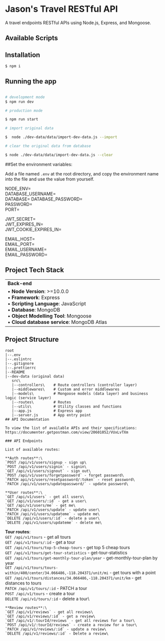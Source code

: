 # Jason's Travel RESTful API

A travel endpoints RESTful APIs using Node.js, Express, and Mongoose.

## Available Scripts

## Installation

```bash
$ npm i

```

## Running the app

```bash

# development mode
$ npm run dev

# production mode

$ npm run start

# import original data

$  node ./dev-data/data/import-dev-data.js --import

# clear the original data from database

$ node ./dev-data/data/import-dev-data.js --clear

```

##Set the environment variables:

Add a file named `.env` at the root directory, and copy the environment name into the file and use the value from yourself.

NODE_ENV= <br>
DATABASE_USERNAME=<br>
DATABASE=
DATABASE_PASSWORD=<br>
PASSWORD=<br>
PORT=<br>

JWT_SECRET=<br>
JWT_EXPIRES_IN=<br>
JWT_COOKIE_EXPIRES_IN=<br>

EMAIL_HOST=<br>
EMAIL_PORT=<br>
EMAIL_USERNAME=<br>
EMAIL_PASSWORD=<br>

## Project Tech Stack

<table align="center" border=0>
   <tr>
      <td width="500"><b>Back-end</b></td>
   </tr>
   <tr>
      <td>
         • <b>Node Version</b>: >=10.0.0<br>
         • <b>Framework</b>: Express <br>
         • <b>Scripting Language</b>: JavaScript<br>  
         • <b>Database</b>: MongoDB<br>  
         • <b>Object Modelling Tool</b>: Mongoose<br>  
         • <b>Cloud database service</b>: MongoDB Atlas<br> 
      </td>
   </tr>
</table>

## Project Structure

```
root
|--.env
|--.eslintrc
|--.gitignore
|--.prettierrc
|--README
|--dev-data (original data)
   src\
   |--controllers\    # Route controllers (controller layer)
   |--middlewares\    # Custom and error middlewares
   |--models\         # Mongoose models (data layer) and business logic (service layer)
   |--routes\         # Routes
   |--utils\          # Utility classes and functions
   |--app.js          # Express app
   |--server.js       # App entry point
## API Documentation

To view the list of available APIs and their specifications: https://documenter.getpostman.com/view/20601052/VUxLvTXm

### API Endpoints

List of available routes:

**Auth routes**:\
`POST /api/v1/users/signup - sign up\
`POST /api/v1/users/signin` - signin\
`GET /api/v1/users/signout` - sign out\
`POST /api/v1/users/forgetpassword` - forget password\
`PATCH api/v1/users/resetpassword/:token` - reset password\
`PATCH /api/v1/users/updatepassword/` - update password\

**User routes**:\
`GET /api/v1/users` - get all users\
`GET /api/v1/users/:id` - get a user\
`GET /api/v1/users/me` - get me\
`PATCH /api/v1/users/update` - update user\
`PATCH /api/v1/users/updateme` - update me\
`DELETE /api/v1/users/:id` - delete a user\
`DELETE /api/v1/users/updateme` - delete me\
```

**Tour routes**:\
`GET /api/v1/tours` - get all tours\
`GET /api/v1/tours/:id` - get a tour\
`GET /api/v1/tours/top-5-cheap-tours` - get top 5 cheap tours\
`GET /api/v1/tours/get-tour-statistics` - get-tour-statistics\
`GET /api/v1/tours/get-monthly-tour-plan/year` - get-monthly-tour-plan by year\
`GET /api/v1/tours/tours-within/400/center/34.066486,-118.204371/unit/mi` - get tours with a point\
`GET /api/v1/tours/distances/34.066486,-118.204371/unit/km` - get distances to tours\
`PATCH /api/v1/tours/:id` - PATCH a tour\
`POST /api/v1/tours` - create a tour\
`DELETE /api/v1/tours/:id` - delete a tour\

```
**Review routes**:\
`GET /api/v1/reviews` - get all reviews\
`GET /api/v1/reviews/:id` - get a review\
`GET /api/v1/:tourId/reviews` - get all reviews for a tour\
`POST /api/v1/:tourId/reviews` - create a review for a tour\
`PATCH /api/v1/reviews/:id` - update a review\
`DELETE /api/v1/reviews/:id` - Delete a review\
```
